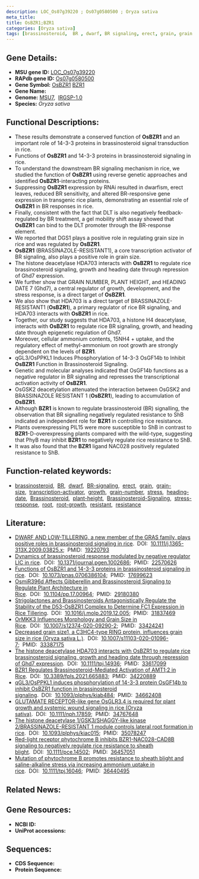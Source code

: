 ```yaml
---
description: LOC_Os07g39220 ; Os07g0580500 ; Oryza sativa
meta_title:
title: OsBZR1;BZR1
categories: [Oryza sativa]
tags: [brassinosteroid,  BR , dwarf, BR signaling, erect, grain, grain size, transcription activator, growth, grain number, stress, heading date, Brassinosteroid, plant height, Brassinosteroid Signaling, stress response, root, root growth, resistant, BR, resistance]
---
```


## Gene Details:
- **MSU gene ID:** [LOC_Os07g39220](http://rice.uga.edu/cgi-bin/ORF_infopage.cgi?orf=LOC_Os07g39220)  
- **RAPdb gene ID:** [Os07g0580500](https://rapdb.dna.affrc.go.jp/locus/?name=Os07g0580500)  
- **Gene Symbol:** <u>OsBZR1</u>&nbsp;<u>BZR1</u>
- **Gene Name:**
- **Genome:**  [MSU7](http://rice.uga.edu/),&nbsp;&nbsp;[IRGSP-1.0](https://rapdb.dna.affrc.go.jp/download/irgsp1.html)
- **Species:** *Oryza sativa*

## Functional Descriptions:
   - These results demonstrate a conserved function of **OsBZR1** and an important role of 14-3-3 proteins in brassinosteroid signal transduction in rice.
   - Functions of **OsBZR1** and 14-3-3 proteins in brassinosteroid signaling in rice.
   - To understand the downstream BR signaling mechanism in rice, we studied the function of **OsBZR1** using reverse genetic approaches and identified **OsBZR1**-interacting proteins.
   - Suppressing **OsBZR1** expression by RNAi resulted in dwarfism, erect leaves, reduced BR sensitivity, and altered BR-responsive gene expression in transgenic rice plants, demonstrating an essential role of **OsBZR1** in BR responses in rice.
   - Finally, consistent with the fact that DLT is also negatively feedback-regulated by BR treatment, a gel mobility shift assay showed that **OsBZR1** can bind to the DLT promoter through the BR-response element.
   - We reported that DGS1 plays a positive role in regulating grain size in rice and was regulated by **OsBZR1**.
   - **OsBZR1** (BRASSINAZOLE-RESISTANT1), a core transcription activator of BR signaling, also plays a positive role in grain size.
   - The histone deacetylase HDA703 interacts with **OsBZR1** to regulate rice brassinosteroid signaling, growth and heading date through repression of Ghd7 expression.
   - We further show that GRAIN NUMBER, PLANT HEIGHT, and HEADING DATE 7 (Ghd7), a central regulator of growth, development, and the stress response, is a direct target of **OsBZR1**.
   - We also show that HDA703 is a direct target of BRASSINAZOLE-RESISTANT1 (**OsBZR1**), a primary regulator of rice BR signaling, and HDA703 interacts with **OsBZR1** in rice.
   - Together, our study suggests that HDA703, a histone H4 deacetylase, interacts with **OsBZR1** to regulate rice BR signaling, growth, and heading date through epigenetic regulation of Ghd7.
   - Moreover, cellular ammonium contents, 15NH4 + uptake, and the regulatory effect of methyl-ammonium on root growth are strongly dependent on the levels of **BZR1**.
   - qGL3/OsPPKL1 Induces Phosphorylation of 14-3-3 OsGF14b to Inhibit **OsBZR1** Function in Brassinosteroid Signaling.
   - Genetic and molecular analyses indicated that OsGF14b functions as a negative regulator in BR signaling and represses the transcriptional activation activity of **OsBZR1**.
   - OsGSK2 deacetylation attenuated the interaction between OsGSK2 and BRASSINAZOLE RESISTANT 1 (**OsBZR1**), leading to accumulation of **OsBZR1**.
   - Although **BZR1** is known to regulate brassinosteroid (BR) signalling, the observation that BR signalling negatively regulated resistance to ShB indicated an independent role for **BZR1** in controlling rice resistance.
   - Plants overexpressing PIL15 were more susceptible to ShB in contrast to **BZR1**-D-overexpressing plants compared with the wild-type, suggesting that PhyB may inhibit **BZR1** to negatively regulate rice resistance to ShB.
   - It was also found that the **BZR1** ligand NAC028 positively regulated resistance to ShB.

## Function-related keywords:
   - [brassinosteroid](/tags/brassinosteroid/),&nbsp;&nbsp;[BR](/tags/BR/),&nbsp;&nbsp;[dwarf](/tags/dwarf/),&nbsp;&nbsp;[BR-signaling](/tags/BR-signaling/),&nbsp;&nbsp;[erect](/tags/erect/),&nbsp;&nbsp;[grain](/tags/grain/),&nbsp;&nbsp;[grain-size](/tags/grain-size/),&nbsp;&nbsp;[transcription-activator](/tags/transcription-activator/),&nbsp;&nbsp;[growth](/tags/growth/),&nbsp;&nbsp;[grain-number](/tags/grain-number/),&nbsp;&nbsp;[stress](/tags/stress/),&nbsp;&nbsp;[heading-date](/tags/heading-date/),&nbsp;&nbsp;[Brassinosteroid](/tags/Brassinosteroid/),&nbsp;&nbsp;[plant-height](/tags/plant-height/),&nbsp;&nbsp;[Brassinosteroid-Signaling](/tags/Brassinosteroid-Signaling/),&nbsp;&nbsp;[stress-response](/tags/stress-response/),&nbsp;&nbsp;[root](/tags/root/),&nbsp;&nbsp;[root-growth](/tags/root-growth/),&nbsp;&nbsp;[resistant](/tags/resistant/),&nbsp;&nbsp;[resistance](/tags/resistance/)

## Literature:
   - [DWARF AND LOW-TILLERING, a new member of the GRAS family, plays positive roles in brassinosteroid signaling in rice](https://www.doi.org/10.1111/j.1365-313X.2009.03825.x).&nbsp;&nbsp;DOI:&nbsp;&nbsp;[10.1111/j.1365-313X.2009.03825.x](https://www.doi.org/10.1111/j.1365-313X.2009.03825.x);&nbsp;&nbsp;PMID:&nbsp;&nbsp;[19220793](https://pubmed.ncbi.nlm.nih.gov/19220793/)
   - [Dynamics of brassinosteroid response modulated by negative regulator LIC in rice](https://www.doi.org/10.1371/journal.pgen.1002686).&nbsp;&nbsp;DOI:&nbsp;&nbsp;[10.1371/journal.pgen.1002686](https://www.doi.org/10.1371/journal.pgen.1002686);&nbsp;&nbsp;PMID:&nbsp;&nbsp;[22570626](https://pubmed.ncbi.nlm.nih.gov/22570626/)
   - [Functions of OsBZR1 and 14-3-3 proteins in brassinosteroid signaling in rice](https://www.doi.org/10.1073/pnas.0706386104).&nbsp;&nbsp;DOI:&nbsp;&nbsp;[10.1073/pnas.0706386104](https://www.doi.org/10.1073/pnas.0706386104);&nbsp;&nbsp;PMID:&nbsp;&nbsp;[17699623](https://pubmed.ncbi.nlm.nih.gov/17699623/)
   - [OsmiR396d Affects Gibberellin and Brassinosteroid Signaling to Regulate Plant Architecture in Rice](https://www.doi.org/10.1104/pp.17.00964).&nbsp;&nbsp;DOI:&nbsp;&nbsp;[10.1104/pp.17.00964](https://www.doi.org/10.1104/pp.17.00964);&nbsp;&nbsp;PMID:&nbsp;&nbsp;[29180380](https://pubmed.ncbi.nlm.nih.gov/29180380/)
   - [Strigolactones and Brassinosteroids Antagonistically Regulate the Stability of the D53-OsBZR1 Complex to Determine FC1 Expression in Rice Tillering](https://www.doi.org/10.1016/j.molp.2019.12.005).&nbsp;&nbsp;DOI:&nbsp;&nbsp;[10.1016/j.molp.2019.12.005](https://www.doi.org/10.1016/j.molp.2019.12.005);&nbsp;&nbsp;PMID:&nbsp;&nbsp;[31837469](https://pubmed.ncbi.nlm.nih.gov/31837469/)
   - [OrMKK3 Influences Morphology and Grain Size in Rice](https://www.doi.org/10.1007/s12374-020-09290-2).&nbsp;&nbsp;DOI:&nbsp;&nbsp;[10.1007/s12374-020-09290-2](https://www.doi.org/10.1007/s12374-020-09290-2);&nbsp;&nbsp;PMID:&nbsp;&nbsp;[33424241](https://pubmed.ncbi.nlm.nih.gov/33424241/)
   - [Decreased grain size1, a C3HC4-type RING protein, influences grain size in rice (Oryza sativa L.)](https://www.doi.org/10.1007/s11103-020-01096-7).&nbsp;&nbsp;DOI:&nbsp;&nbsp;[10.1007/s11103-020-01096-7](https://www.doi.org/10.1007/s11103-020-01096-7);&nbsp;&nbsp;PMID:&nbsp;&nbsp;[33387175](https://pubmed.ncbi.nlm.nih.gov/33387175/)
   - [The histone deacetylase HDA703 interacts with OsBZR1 to regulate rice brassinosteroid signaling, growth and heading date through repression of Ghd7 expression](https://www.doi.org/10.1111/tpj.14936).&nbsp;&nbsp;DOI:&nbsp;&nbsp;[10.1111/tpj.14936](https://www.doi.org/10.1111/tpj.14936);&nbsp;&nbsp;PMID:&nbsp;&nbsp;[33617099](https://pubmed.ncbi.nlm.nih.gov/33617099/)
   - [BZR1 Regulates Brassinosteroid-Mediated Activation of AMT1;2 in Rice](https://www.doi.org/10.3389/fpls.2021.665883).&nbsp;&nbsp;DOI:&nbsp;&nbsp;[10.3389/fpls.2021.665883](https://www.doi.org/10.3389/fpls.2021.665883);&nbsp;&nbsp;PMID:&nbsp;&nbsp;[34220889](https://pubmed.ncbi.nlm.nih.gov/34220889/)
   - [qGL3/OsPPKL1 induces phosphorylation of 14-3-3 protein OsGF14b to inhibit OsBZR1 function in brassinosteroid signaling](https://www.doi.org/10.1093/plphys/kiab484).&nbsp;&nbsp;DOI:&nbsp;&nbsp;[10.1093/plphys/kiab484](https://www.doi.org/10.1093/plphys/kiab484);&nbsp;&nbsp;PMID:&nbsp;&nbsp;[34662408](https://pubmed.ncbi.nlm.nih.gov/34662408/)
   - [GLUTAMATE RECEPTOR-like gene OsGLR3.4 is required for plant growth and systemic wound signaling in rice (Oryza sativa)](https://www.doi.org/10.1111/nph.17859).&nbsp;&nbsp;DOI:&nbsp;&nbsp;[10.1111/nph.17859](https://www.doi.org/10.1111/nph.17859);&nbsp;&nbsp;PMID:&nbsp;&nbsp;[34767648](https://pubmed.ncbi.nlm.nih.gov/34767648/)
   - [The histone deacetylase 1/GSK3/SHAGGY-like kinase 2/BRASSINAZOLE-RESISTANT 1 module controls lateral root formation in rice](https://www.doi.org/10.1093/plphys/kiac015).&nbsp;&nbsp;DOI:&nbsp;&nbsp;[10.1093/plphys/kiac015](https://www.doi.org/10.1093/plphys/kiac015);&nbsp;&nbsp;PMID:&nbsp;&nbsp;[35078247](https://pubmed.ncbi.nlm.nih.gov/35078247/)
   - [Red-light receptor phytochrome B inhibits BZR1-NAC028-CAD8B signaling to negatively regulate rice resistance to sheath blight](https://www.doi.org/10.1111/pce.14502).&nbsp;&nbsp;DOI:&nbsp;&nbsp;[10.1111/pce.14502](https://www.doi.org/10.1111/pce.14502);&nbsp;&nbsp;PMID:&nbsp;&nbsp;[36457051](https://pubmed.ncbi.nlm.nih.gov/36457051/)
   - [Mutation of phytochrome B promotes resistance to sheath blight and saline-alkaline stress via increasing ammonium uptake in rice](https://www.doi.org/10.1111/tpj.16046).&nbsp;&nbsp;DOI:&nbsp;&nbsp;[10.1111/tpj.16046](https://www.doi.org/10.1111/tpj.16046);&nbsp;&nbsp;PMID:&nbsp;&nbsp;[36440495](https://pubmed.ncbi.nlm.nih.gov/36440495/)

## Related News:

## Gene Resources:
- **NCBI ID:**  []()
- **UniProt accessions:** [](https://www.uniprot.org/uniprotkb//entry)

## Sequences:
- **CDS Sequence:**
- **Protein Sequence:**
